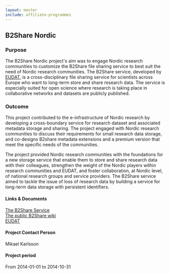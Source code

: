```yaml
---
layout: master
include: affiliate-programmes
---
```


## B2Share Nordic

### Purpose
The B2Share Nordic project's aim was to engage Nordic research communities to customize the B2Share file sharing service to best suit the need of Nordic research communities. The B2Share service, developed by [EUDAT](http://eudat.eu), is a cross-disciplinary file sharing service for scientists across Europe who want to long-term store and share research data. The service is especially suited for open science where research is taking place in collaborative networks and datasets are publicly published.
 
### Outcome
This project contributed to the e-infrastructure of Nordic research by developing a cross-boundary service for research dataset and associated metadata storage and sharing. The project engaged with Nordic research communities to discuss their requirements for small research data storage, and co-designs B2share metadata extensions and a premium version that meet the specific needs of the communities.

The project provided Nordic research communities with the foundations for a new storage service that enable them to store and share research data with their colleagues, strengthen the weight of the Nordic players within research communities and EUDAT, and foster collaboration, at Nordic level, of national research groups and service providers. The B2Share service aimed to tackle the issue of loss of research data by building a service for long-term data storage with persistent identifiers.
 
#### Links & Documents
[The B2Share Service](https://b2share.eudat.eu)<br>
[The public B2Share wiki](https://wiki.neic.no/wiki/B2Share_Nordic)<br>
[EUDAT](http://eudat.eu)

#### Project Contact Person
Mikael Karlsson

#### Project period
From 2014-01-01 to 2014-10-31
